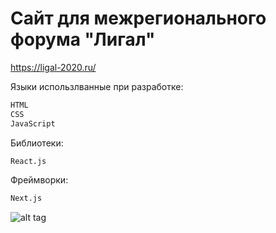 # Сайт для межрегионального форума "Лигал"
https://ligal-2020.ru/

Языки использлванные при разработке:
```sh
HTML
CSS
JavaScript
```
Библиотеки:
```sh
React.js
```
Фреймворки:
```sh
Next.js
```
![alt tag](https://i.imgur.com/H9WEQip.gif)​
 




 





